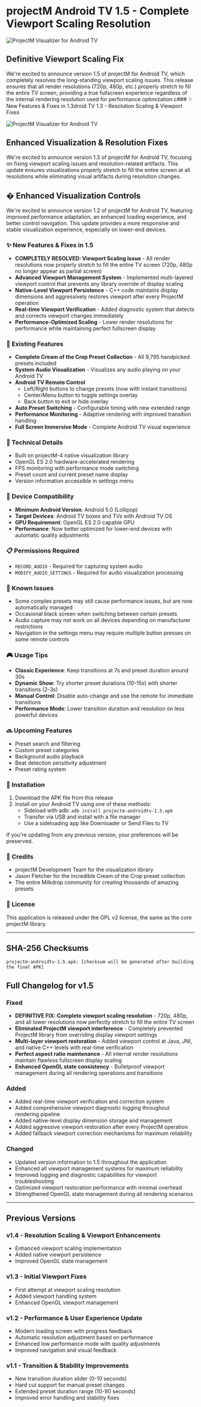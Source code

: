 # projectM Android TV 1.5 - Complete Viewport Scaling Resolution

![ProjectM Visualizer for Android TV](https://raw.githubusercontent.com/projectM-visualizer/projectm/master/projectm-android-tv/app/src/main/res/drawable/launcher_icon.png)

## Definitive Viewport Scaling Fix

We're excited to announce version 1.5 of projectM for Android TV, which completely resolves the long-standing viewport scaling issues. This release ensures that all render resolutions (720p, 480p, etc.) properly stretch to fill the entire TV screen, providing a true fullscreen experience regardless of the internal rendering resolution used for performance optimization.c### ✨ New Features & Fixes in 1.3droid TV 1.3 - Resolution Scaling & Viewport Fixes

![ProjectM Visualizer for Android TV](https://raw.githubusercontent.com/projectM-visualizer/projectm/master/projectm-android-tv/app/src/main/res/drawable/launcher_icon.png)

## Enhanced Visualization & Resolution Fixes

We're excited to announce version 1.3 of projectM for Android TV, focusing on fixing viewport scaling issues and resolution-related artifacts. This update ensures visualizations properly stretch to fill the entire screen at all resolutions while eliminating visual artifacts during resolution changes.

## � Enhanced Visualization Controls

We're excited to announce version 1.2 of projectM for Android TV, featuring improved performance adaptation, an enhanced loading experience, and better control navigation. This update provides a more responsive and stable visualization experience, especially on lower-end devices.

### ✨ New Features & Fixes in 1.5

- **COMPLETELY RESOLVED: Viewport Scaling Issue** - All render resolutions now properly stretch to fill the entire TV screen (720p, 480p no longer appear as partial screen)
- **Advanced Viewport Management System** - Implemented multi-layered viewport control that prevents any library override of display scaling
- **Native-Level Viewport Persistence** - C++ code maintains display dimensions and aggressively restores viewport after every ProjectM operation
- **Real-time Viewport Verification** - Added diagnostic system that detects and corrects viewport changes immediately
- **Performance-Optimized Scaling** - Lower render resolutions for performance while maintaining perfect fullscreen display

### 🎵 Existing Features

- **Complete Cream of the Crop Preset Collection** - All 9,795 handpicked presets included
- **System Audio Visualization** - Visualizes any audio playing on your Android TV
- **Android TV Remote Control**
  - Left/Right buttons to change presets (now with instant transitions)
  - Center/Menu button to toggle settings overlay
  - Back button to exit or hide overlay
- **Auto Preset Switching** - Configurable timing with new extended range
- **Performance Monitoring** - Adaptive rendering with improved transition handling
- **Full Screen Immersive Mode** - Complete Android TV visual experience

### 🔧 Technical Details

- Built on projectM-4 native visualization library
- OpenGL ES 2.0 hardware-accelerated rendering
- FPS monitoring with performance mode switching
- Preset count and current preset name display
- Version information accessible in settings menu

### 📱 Device Compatibility

- **Minimum Android Version**: Android 5.0 (Lollipop)
- **Target Devices**: Android TV boxes and TVs with Android TV OS
- **GPU Requirement**: OpenGL ES 2.0 capable GPU
- **Performance**: Now better optimized for lower-end devices with automatic quality adjustments

### 📋 Permissions Required

- `RECORD_AUDIO` - Required for capturing system audio
- `MODIFY_AUDIO_SETTINGS` - Required for audio visualization processing

### 🐛 Known Issues

- Some complex presets may still cause performance issues, but are now automatically managed
- Occasional black screen when switching between certain presets
- Audio capture may not work on all devices depending on manufacturer restrictions
- Navigation in the settings menu may require multiple button presses on some remote controls

### 🎮 Usage Tips

- **Classic Experience**: Keep transitions at 7s and preset duration around 30s
- **Dynamic Show**: Try shorter preset durations (10-15s) with shorter transitions (2-3s)
- **Manual Control**: Disable auto-change and use the remote for immediate transitions
- **Performance Mode**: Lower transition duration and resolution on less powerful devices

### 🔜 Upcoming Features

- Preset search and filtering
- Custom preset categories
- Background audio playback
- Beat detection sensitivity adjustment
- Preset rating system

### 🚀 Installation

1. Download the APK file from this release
2. Install on your Android TV using one of these methods:
   - Sideload with adb: `adb install projectm-androidtv-1.5.apk`
   - Transfer via USB and install with a file manager
   - Use a sideloading app like Downloader or Send Files to TV
   
If you're updating from any previous version, your preferences will be preserved.

### 🙏 Credits

- projectM Development Team for the visualization library
- Jason Fletcher for the incredible Cream of the Crop preset collection
- The entire Milkdrop community for creating thousands of amazing presets

### 📄 License

This application is released under the GPL v2 license, the same as the core projectM library.

---

## SHA-256 Checksums
```
projectm-androidtv-1.5.apk: [checksum will be generated after building the final APK]
```

## Full Changelog for v1.5

### Fixed
- **DEFINITIVE FIX: Complete viewport scaling resolution** - 720p, 480p, and all lower resolutions now perfectly stretch to fill the entire TV screen
- **Eliminated ProjectM viewport interference** - Completely prevented ProjectM library from overriding display viewport settings
- **Multi-layer viewport restoration** - Added viewport control at Java, JNI, and native C++ levels with real-time verification
- **Perfect aspect ratio maintenance** - All internal render resolutions maintain flawless fullscreen display scaling
- **Enhanced OpenGL state consistency** - Bulletproof viewport management during all rendering operations and transitions

### Added
- Added real-time viewport verification and correction system
- Added comprehensive viewport diagnostic logging throughout rendering pipeline
- Added native-level display dimension storage and management
- Added aggressive viewport restoration after every ProjectM operation
- Added fallback viewport correction mechanisms for maximum reliability

### Changed
- Updated version information to 1.5 throughout the application
- Enhanced all viewport management systems for maximum reliability
- Improved logging and diagnostic capabilities for viewport troubleshooting
- Optimized viewport restoration performance with minimal overhead
- Strengthened OpenGL state management during all rendering scenarios

---

## Previous Versions

### v1.4 - Resolution Scaling & Viewport Enhancements
- Enhanced viewport scaling implementation
- Added native viewport persistence
- Improved OpenGL state management

### v1.3 - Initial Viewport Fixes  
- First attempt at viewport scaling resolution
- Added viewport handling system
- Enhanced OpenGL viewport management

### v1.2 - Performance & User Experience Update
- Modern loading screen with progress feedback
- Automatic resolution adjustment based on performance
- Enhanced low performance mode with quality adjustments
- Improved navigation and visual feedback

### v1.1 - Transition & Stability Improvements
- New transition duration slider (0-10 seconds)
- Hard cut support for manual preset changes
- Extended preset duration range (10-90 seconds)
- Improved error handling and stability fixes
